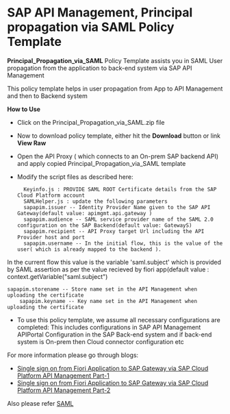 # SAP API Management, Principal propagation via SAML Policy Template 


**Principal_Propagation_via_SAML** Policy Template assists you in SAML User propagation from the application to back-end system via SAP API Management

This policy template helps in user propagation from App to API Management and then to Backend system

**How to Use**

* Click on the Principal_Propagation_via_SAML.zip file
* Now to download policy template, either hit the **Download** button or link **View Raw**
* Open the API Proxy ( which connects to an On-prem SAP backend API) and apply copied Principal_Propagation_via_SAML template
* Modify the script files as described here:

    	Keyinfo.js : PROVIDE SAML ROOT Certificate details from the SAP Cloud Platform account
    	SAMLHelper.js : update the following parameters
    	sapapim.issuer -- Identity Provider Name given to the SAP API Gateway(default value: apimgmt.api.gateway )
    	sapapim.audience -- SAML service provider name of the SAML 2.0 configuration on the SAP Backend(default value: GatewayS)
    	sapapim.recipient -- API Proxy target Url including the API Provider host and port
    	sapapim.username -- In the initial flow, this is the value of the user( which is already mapped to the backend ).

In the current flow this value is the variable 'saml.subject' which is provided by SAML assertion as per the value recieved by fiori   app(default value : context.getVariable("saml.subject")
   	
	sapapim.storename -- Store name set in the API Management when uploading the certificate
    	sapapim.keyname -- Key name set in the API Management when uploading the certificate
    
* To use this policy template, we assume all necessary configurations are completed:
  This includes configurations in SAP API Management APIPortal
	Configuration in the SAP Back-end system
	and if back-end system is On-prem then Cloud connector configuration etc
	
For more information please go through blogs:
* [Single sign on from Fiori Application to SAP Gateway via SAP Cloud Platform API Management
Part-1](https://blogs.sap.com/2018/01/19/part-1-single-sign-on-from-fiori-application-to-sap-gateway-via-sap-cloud-platform-api-management)
* [Single sign on from Fiori Application to SAP Gateway via SAP Cloud Platform API Management
Part-2](https://blogs.sap.com/2018/01/19/part-2-single-sign-on-from-fiori-application-to-sap-gateway-via-sap-cloud-platform-api-management/)
<Enter>

Also please refer [SAML](https://en.wikipedia.org/wiki/Security_Assertion_Markup_Languagey)

